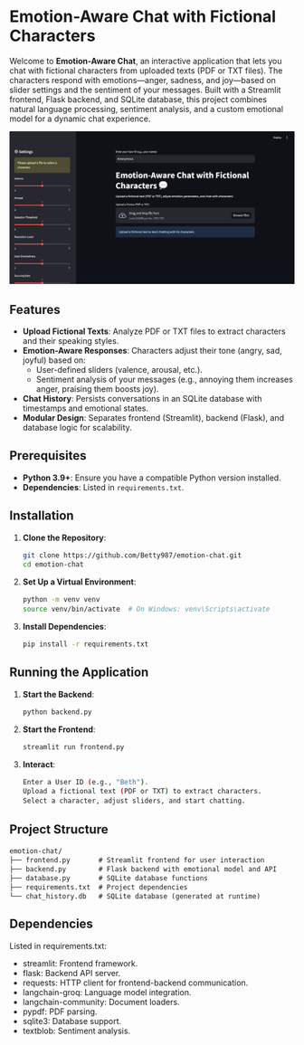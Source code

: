 # Emotion-Aware Chat with Fictional Characters

Welcome to **Emotion-Aware Chat**, an interactive application that lets you chat with fictional characters from uploaded texts (PDF or TXT files). The characters respond with emotions—anger, sadness, and joy—based on slider settings and the sentiment of your messages. Built with a Streamlit frontend, Flask backend, and SQLite database, this project combines natural language processing, sentiment analysis, and a custom emotional model for a dynamic chat experience.

![index Preview](./assets/frontpage.png)  

## Features

- **Upload Fictional Texts**: Analyze PDF or TXT files to extract characters and their speaking styles.
- **Emotion-Aware Responses**: Characters adjust their tone (angry, sad, joyful) based on:
  - User-defined sliders (valence, arousal, etc.).
  - Sentiment analysis of your messages (e.g., annoying them increases anger, praising them boosts joy).
- **Chat History**: Persists conversations in an SQLite database with timestamps and emotional states.
- **Modular Design**: Separates frontend (Streamlit), backend (Flask), and database logic for scalability.

## Prerequisites

- **Python 3.9+**: Ensure you have a compatible Python version installed.
- **Dependencies**: Listed in `requirements.txt`.

## Installation

1. **Clone the Repository**:
   ```bash
   git clone https://github.com/Betty987/emotion-chat.git
   cd emotion-chat

2. **Set Up a Virtual Environment**:
   ```bash
   python -m venv venv
   source venv/bin/activate  # On Windows: venv\Scripts\activate
2. **Install Dependencies**:
   ```bash
   pip install -r requirements.txt
   
## Running the Application

1. **Start the Backend**:
   ```bash
   python backend.py

2. **Start the Frontend**:
   ```bash
   streamlit run frontend.py
2. **Interact**:
   ```bash
   Enter a User ID (e.g., "Beth").
   Upload a fictional text (PDF or TXT) to extract characters.
   Select a character, adjust sliders, and start chatting.


## Project Structure
```
emotion-chat/
├── frontend.py       # Streamlit frontend for user interaction
├── backend.py        # Flask backend with emotional model and API
├── database.py       # SQLite database functions
├── requirements.txt  # Project dependencies
└── chat_history.db   # SQLite database (generated at runtime)
```
## Dependencies
Listed in requirements.txt:

- streamlit: Frontend framework.
- flask: Backend API server.
- requests: HTTP client for frontend-backend communication.
- langchain-groq: Language model integration.
- langchain-community: Document loaders.
- pypdf: PDF parsing.
- sqlite3: Database support.
- textblob: Sentiment analysis.

